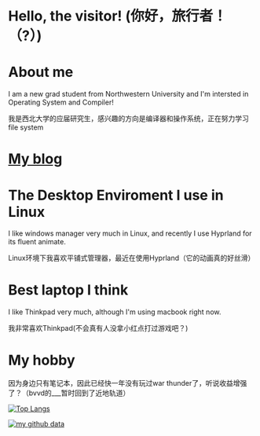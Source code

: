 

# Hello, the visitor! (你好，旅行者！（?）)

# About me
I am a new grad student from Northwestern University and I'm intersted in Operating System and Compiler!

我是西北大学的应届研究生，感兴趣的方向是编译器和操作系统，正在努力学习file system

# [My blog](https://yjrwiki.one)



# The Desktop Enviroment I use in Linux
I like windows manager very much in Linux, and recently I use Hyprland for its fluent animate.

Linux环境下我喜欢平铺式管理器，最近在使用Hyprland（它的动画真的好丝滑）


# Best laptop I think
I like Thinkpad very much, although I'm using macbook right now.

我非常喜欢Thinkpad(不会真有人没拿小红点打过游戏吧？)


# My hobby
因为身边只有笔记本，因此已经快一年没有玩过war thunder了，听说收益增强了？（bvvd的___暂时回到了近地轨道）






[![Top Langs](https://github-readme-stats.vercel.app/api/top-langs/?username=USBskycrafts)](https://github.com/anuraghazra/github-readme-stats) 

[![my github data](https://github-readme-stats.vercel.app/api?username=USBskycrafts)]()
